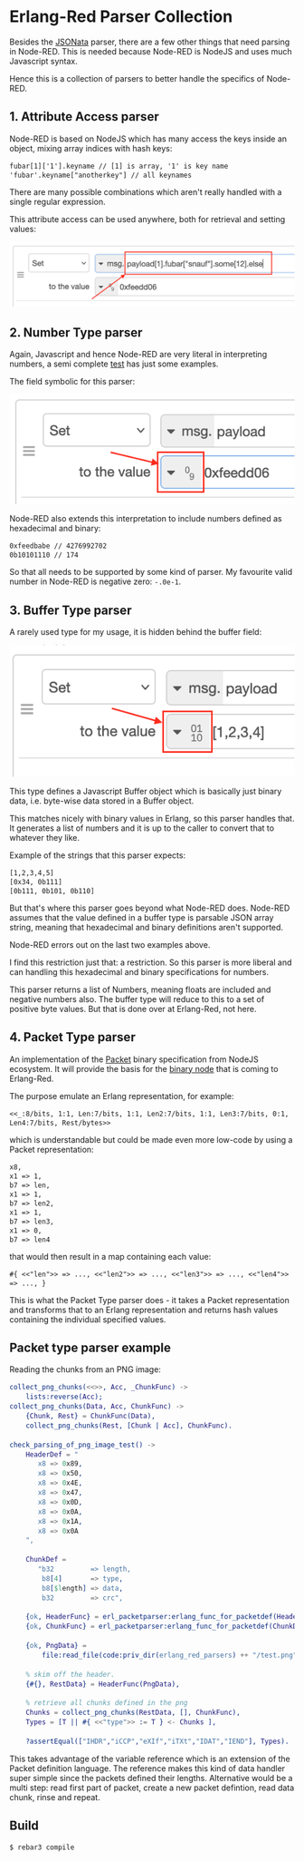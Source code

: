 Erlang-Red Parser Collection
=====

Besides the [JSONata](https://github.com/gorenje/erlang-red-jsonata) parser, there are a few other things that need parsing in Node-RED. This is needed because Node-RED is NodeJS and uses much Javascript syntax.

Hence this is a collection of parsers to better handle the specifics of Node-RED.

## 1. Attribute Access parser

Node-RED is based on NodeJS which has many access the keys inside an object, mixing array indices with hash keys:

    fubar[1]['1'].keyname // [1] is array, '1' is key name
    'fubar'.keyname["anotherkey"] // all keynames

There are many possible combinations which aren't really handled with a single regular expression.

This attribute access can be used anywhere, both for retrieval and setting values:

![attribute acce](.images/attributeaccess.png)

## 2. Number Type parser

Again, Javascript and hence Node-RED are very literal in interpreting numbers, a semi complete [test](https://flows.red-erik.org/f/fb50bac16667fc54) has just some examples.

The field symbolic for this parser:

![number field](.images/numberfieldsymblic.png)

Node-RED also extends this interpretation to include numbers defined as hexadecimal and binary:

    0xfeedbabe // 4276992702
    0b10101110 // 174

So that all needs to be supported by some kind of parser. My favourite valid number in Node-RED is negative zero: `-.0e-1`.

## 3. Buffer Type parser

A rarely used type for my usage, it is hidden behind the buffer field:

![buffer field symbolic](.images/bufferfieldsymbolic.png)

This type defines a Javascript Buffer object which is basically just binary data, i.e. byte-wise data stored in a Buffer object.

This matches nicely with binary values in Erlang, so this parser handles that. It generates a list of numbers and it is up to the caller to convert that to whatever they like.

Example of the strings that this parser expects:

    [1,2,3,4,5]
    [0x34, 0b111]
    [0b111, 0b101, 0b110]

But that's where this parser goes beyond what Node-RED does. Node-RED assumes that the value defined in a buffer type is parsable JSON array string, meaning that hexadecimal and binary definitions aren't supported.

Node-RED errors out on the last two examples above.

I find this restriction just that: a restriction. So this parser is more liberal and can handling this hexadecimal and binary specifications for numbers.

This parser returns a list of Numbers, meaning floats are included and negative numbers also. The buffer type will reduce to this to a set of positive byte values. But that is done over at Erlang-Red, not here.

## 4. Packet Type parser

An implementation of the [Packet](https://bigeasy.github.io/packet) binary specification from NodeJS ecosystem. It will provide the basis for the [binary node](https://flows.nodered.org/node/node-red-contrib-binary) that is coming to Erlang-Red.

The purpose emulate an Erlang representation, for example:

    <<_:8/bits, 1:1, Len:7/bits, 1:1, Len2:7/bits, 1:1, Len3:7/bits, 0:1, Len4:7/bits, Rest/bytes>>

which is understandable but could be made even more low-code by using a Packet representation:

    x8,
    x1 => 1,
    b7 => len,
    x1 => 1,
    b7 => len2,
    x1 => 1,
    b7 => len3,
    x1 => 0,
    b7 => len4

that would then result in a map containing each value:

    #{ <<"len">> => ..., <<"len2">> => ..., <<"len3">> => ..., <<"len4">> => ..., }

This is what the Packet Type parser does - it takes a Packet representation and transforms that to an Erlang representation and returns hash values containing the individual specified values.

Packet type parser example
----

Reading the chunks from an PNG image:

```erlang
collect_png_chunks(<<>>, Acc, _ChunkFunc) ->
    lists:reverse(Acc);
collect_png_chunks(Data, Acc, ChunkFunc) ->
    {Chunk, Rest} = ChunkFunc(Data),
    collect_png_chunks(Rest, [Chunk | Acc], ChunkFunc).

check_parsing_of_png_image_test() ->
    HeaderDef = "
       x8 => 0x89,
       x8 => 0x50,
       x8 => 0x4E,
       x8 => 0x47,
       x8 => 0x0D,
       x8 => 0x0A,
       x8 => 0x1A,
       x8 => 0x0A
    ",

    ChunkDef =
       "b32         => length,
        b8[4]       => type,
        b8[$length] => data,
        b32         => crc",

    {ok, HeaderFunc} = erl_packetparser:erlang_func_for_packetdef(HeaderDef),
    {ok, ChunkFunc} = erl_packetparser:erlang_func_for_packetdef(ChunkDef),

    {ok, PngData} =
        file:read_file(code:priv_dir(erlang_red_parsers) ++ "/test.png"),

    % skim off the header.
    {#{}, RestData} = HeaderFunc(PngData),

    % retrieve all chunks defined in the png
    Chunks = collect_png_chunks(RestData, [], ChunkFunc),
    Types = [T || #{ <<"type">> := T } <- Chunks ],

    ?assertEqual(["IHDR","iCCP","eXIf","iTXt","IDAT","IEND"], Types).
```

This takes advantage of the variable reference which is an extension of the Packet definition language. The reference makes this kind of data handler super simple since the packets defined their lengths. Alternative would be a multi step: read first part of packet, create a new packet defintion, read data chunk, rinse and repeat.


Build
-----

    $ rebar3 compile
